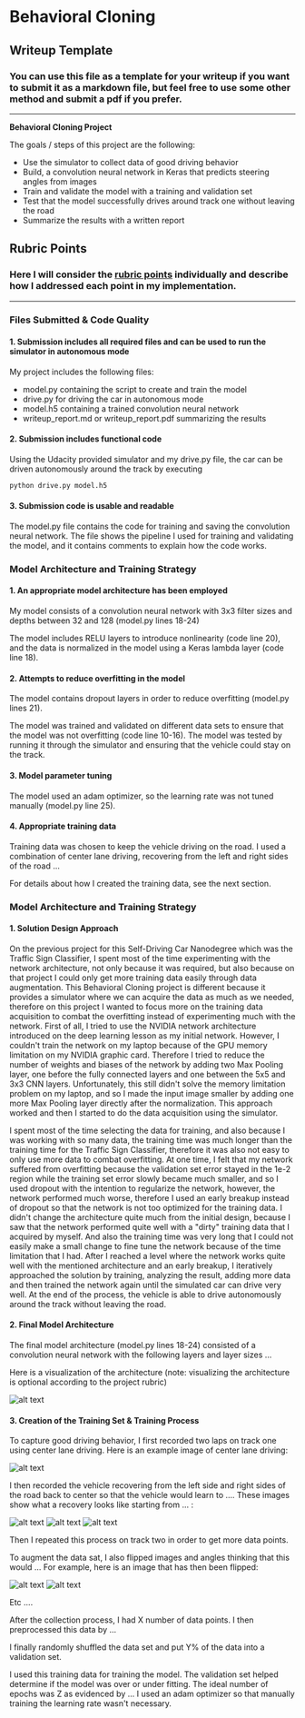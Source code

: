 # **Behavioral Cloning** 

## Writeup Template

### You can use this file as a template for your writeup if you want to submit it as a markdown file, but feel free to use some other method and submit a pdf if you prefer.

---

**Behavioral Cloning Project**

The goals / steps of this project are the following:
* Use the simulator to collect data of good driving behavior
* Build, a convolution neural network in Keras that predicts steering angles from images
* Train and validate the model with a training and validation set
* Test that the model successfully drives around track one without leaving the road
* Summarize the results with a written report


[//]: # (Image References)

[image1]: ./examples/placeholder.png "Model Visualization"
[image2]: ./examples/placeholder.png "Grayscaling"
[image3]: ./examples/placeholder_small.png "Recovery Image"
[image4]: ./examples/placeholder_small.png "Recovery Image"
[image5]: ./examples/placeholder_small.png "Recovery Image"
[image6]: ./examples/placeholder_small.png "Normal Image"
[image7]: ./examples/placeholder_small.png "Flipped Image"

## Rubric Points
### Here I will consider the [rubric points](https://review.udacity.com/#!/rubrics/432/view) individually and describe how I addressed each point in my implementation.  

---
### Files Submitted & Code Quality

#### 1. Submission includes all required files and can be used to run the simulator in autonomous mode

My project includes the following files:
* model.py containing the script to create and train the model
* drive.py for driving the car in autonomous mode
* model.h5 containing a trained convolution neural network 
* writeup_report.md or writeup_report.pdf summarizing the results

#### 2. Submission includes functional code
Using the Udacity provided simulator and my drive.py file, the car can be driven autonomously around the track by executing 
```sh
python drive.py model.h5
```

#### 3. Submission code is usable and readable

The model.py file contains the code for training and saving the convolution neural network. The file shows the pipeline I used for training and validating the model, and it contains comments to explain how the code works.

### Model Architecture and Training Strategy

#### 1. An appropriate model architecture has been employed

My model consists of a convolution neural network with 3x3 filter sizes and depths between 32 and 128 (model.py lines 18-24) 

The model includes RELU layers to introduce nonlinearity (code line 20), and the data is normalized in the model using a Keras lambda layer (code line 18). 

#### 2. Attempts to reduce overfitting in the model

The model contains dropout layers in order to reduce overfitting (model.py lines 21). 

The model was trained and validated on different data sets to ensure that the model was not overfitting (code line 10-16). The model was tested by running it through the simulator and ensuring that the vehicle could stay on the track.

#### 3. Model parameter tuning

The model used an adam optimizer, so the learning rate was not tuned manually (model.py line 25).

#### 4. Appropriate training data

Training data was chosen to keep the vehicle driving on the road. I used a combination of center lane driving, recovering from the left and right sides of the road ... 

For details about how I created the training data, see the next section. 

### Model Architecture and Training Strategy

#### 1. Solution Design Approach

On the previous project for this Self-Driving Car Nanodegree which was the Traffic Sign Classifier, I spent most of the time experimenting with the network architecture, not only
because it was required, but also because on that project I could only get more training data easily through data augmentation. This Behavioral Cloning project is different because
it provides a simulator where we can acquire the data as much as we needed, therefore on this project I wanted to focus more on the training data acquisition to combat the overfitting
instead of experimenting much with the network. First of all, I tried to use the NVIDIA network architecture introduced on the deep learning lesson as my initial network. However,
I couldn't train the network on my laptop because of the GPU memory limitation on my NVIDIA graphic card. Therefore I tried to reduce the number of weights and biases of the network by
adding two Max Pooling layer, one before the fully connected layers and one between the 5x5 and 3x3 CNN layers. Unfortunately, this still didn't solve the memory limitation problem on my
laptop, and so I made the input image smaller by adding one more Max Pooling layer directly after the normalization. This approach worked and then I started to do the data acquisition
using the simulator.

I spent most of the time selecting the data for training, and also because I was working with so many data, the training time was much longer than the training time for the Traffic Sign
Classifier, therefore it was also not easy to only use more data to combat overfitting. At one time, I felt that my network suffered from overfitting because the validation set error
stayed in the 1e-2 region while the training set error slowly became much smaller, and so I used dropout with the intention to regularize the network, however, the network performed much
worse, therefore I used an early breakup instead of dropout so that the network is not too optimized for the training data. I didn't change the architecture quite much from the initial design,
because I saw that the network performed quite well with a "dirty" training data that I acquired by myself. And also the training time was very long that I could not easily make a small change
to fine tune the network because of the time limitation that I had. After I reached a level where the network works quite well with the mentioned architecture and an early breakup, I iteratively
approached the solution by training, analyzing the result, adding more data and then trained the network again until the simulated car can drive very well. At the end of the process, the vehicle
is able to drive autonomously around the track without leaving the road.

#### 2. Final Model Architecture

The final model architecture (model.py lines 18-24) consisted of a convolution neural network with the following layers and layer sizes ...

Here is a visualization of the architecture (note: visualizing the architecture is optional according to the project rubric)

![alt text][image1]

#### 3. Creation of the Training Set & Training Process

To capture good driving behavior, I first recorded two laps on track one using center lane driving. Here is an example image of center lane driving:

![alt text][image2]

I then recorded the vehicle recovering from the left side and right sides of the road back to center so that the vehicle would learn to .... These images show what a recovery looks like starting from ... :

![alt text][image3]
![alt text][image4]
![alt text][image5]

Then I repeated this process on track two in order to get more data points.

To augment the data sat, I also flipped images and angles thinking that this would ... For example, here is an image that has then been flipped:

![alt text][image6]
![alt text][image7]

Etc ....

After the collection process, I had X number of data points. I then preprocessed this data by ...


I finally randomly shuffled the data set and put Y% of the data into a validation set. 

I used this training data for training the model. The validation set helped determine if the model was over or under fitting. The ideal number of epochs was Z as evidenced by ... I used an adam optimizer so that manually training the learning rate wasn't necessary.
